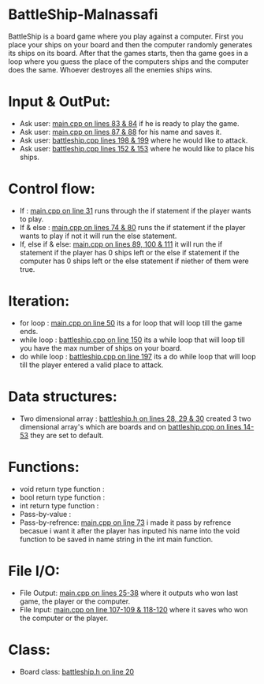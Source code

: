 # BattleShip-Malnassafi
BattleShip is a board game where you play against a computer. First you place your ships on your board and then the computer randomly generates its ships on its board. After that the games starts, then tha game goes in a loop where you guess the place of the computers ships and the computer does the same. Whoever destroyes all the enemies ships wins. 
# Input & OutPut:
* Ask user: [main.cpp on lines 83 & 84](/main.cpp#L83) if he is ready to play the game.
* Ask user: [main.cpp on lines 87 & 88](/main.cpp#L87) for his name and saves it.
* Ask user: [battleship.cpp lines 198 & 199](/battleship.cpp#L198) where he would like to attack.
* Ask user: [battleship.cpp lines 152 & 153](/battleship.cpp#L152) where he would like to place his ships.
# Control flow:
* If : [main.cpp on line 31](/main.cpp#L31) runs through the if statement if the player wants to play.
* If & else : [main.cpp on lines 74 & 80](/main.cpp#L74) runs the if statement if the player wants to play if not it will run the else statement.
* If, else if & else: [main.cpp on lines 89, 100 & 111](/main.cpp#L89) it will run the if statement if the player has 0 ships left or the else if statement if the computer has 0 ships left or the else statement if niether of them were true.
# Iteration:
* for loop : [main.cpp on line 50](/main.cpp#L51) its a for loop that will loop till the game ends.
* while loop : [battleship.cpp on line 150](/battleship.cpp#L150) its a while loop that will loop till you have the max number of ships on your board.
* do while loop : [battleship.cpp on line 197](/battleship.cpp#L197) its a do while loop that will loop till the player entered a valid place to attack.
# Data structures: 
* Two dimensional array : [battleship.h on lines 28, 29 & 30](/battleship.h#L28) created 3 two dimensional array's which are boards and on  [battleship.cpp on lines 14-53](/battleship.cpp#L14)  they are set to default.
# Functions:
* void return type function : []()
* bool return type function : []()
* int return type function : []()
* Pass-by-value : []()
* Pass-by-refrence: [main.cpp on line 73](/main.cpp#L73) i made it pass by refrence becasue i want it after the player has inputed his name into the void function to be saved in name string in the int main function.
# File I/O:
* File Output: [main.cpp on lines 25-38](/main.cpp#L25) where it outputs who won last game, the player or the computer.
* File Input: [main.cpp on line 107-109 & 118-120](/main.cpp#L107) where it saves who won the computer or the player.
# Class:
* Board class: [battleship.h on line 20](/battleship.h#L20)

